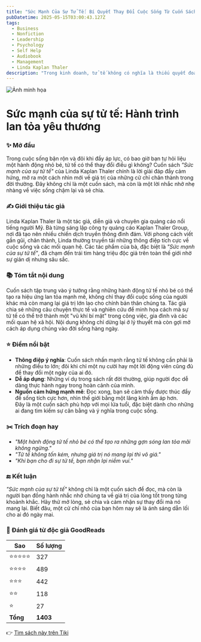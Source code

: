 ```yaml
---
title: "Sức Mạnh Của Sự Tử Tế: Bí Quyết Thay Đổi Cuộc Sống Từ Cuốn Sách Truyền Cảm Hứng"
pubDatetime: 2025-05-15T03:00:43.127Z
tags:
  - Business
  - Nonfiction
  - Leadership
  - Psychology
  - Self Help
  - Audiobook
  - Management
  - Linda Kaplan Thaler
description: "Trong kinh doanh, tử tế không có nghĩa là thiếu quyết đoán hay cả nể… chẳng dễ mà thành được người tử tế, nhưng một khi đã được rồi thì bạn sẽ:Nổi trội hơnKiếm được nhiều tiền hơnVui hơnKhỏe mạnh hơnSống lâu hơn để tận hưởng bốn điều kể trên. Tử tế là một sức mạnh không ngờ!"
---
```


![Ảnh minh họa](https://images-na.ssl-images-amazon.com/images/S/compressed.photo.goodreads.com/books/1426603491i/25161477.jpg) 

# Sức mạnh của sự tử tế: Hành trình lan tỏa yêu thương

### ✨ Mở đầu  
Trong cuộc sống bận rộn và đôi khi đầy áp lực, có bao giờ bạn tự hỏi liệu một hành động nhỏ bé, tử tế có thể thay đổi điều gì không? Cuốn sách *"Sức mạnh của sự tử tế"* của Linda Kaplan Thaler chính là lời giải đáp đầy cảm hứng, mở ra một cách nhìn mới về giá trị của những cử chỉ chân thành trong đời thường. Đây không chỉ là một cuốn sách, mà còn là một lời nhắc nhở nhẹ nhàng về việc sống chậm lại và sẻ chia.

### ✍️ Giới thiệu tác giả  
Linda Kaplan Thaler là một tác giả, diễn giả và chuyên gia quảng cáo nổi tiếng người Mỹ. Bà từng sáng lập công ty quảng cáo Kaplan Thaler Group, nơi đã tạo nên nhiều chiến dịch truyền thông đình đám. Với phong cách viết gần gũi, chân thành, Linda thường truyền tải những thông điệp tích cực về cuộc sống và các mối quan hệ. Các tác phẩm của bà, đặc biệt là *"Sức mạnh của sự tử tế"*, đã chạm đến trái tim hàng triệu độc giả trên toàn thế giới nhờ sự giản dị nhưng sâu sắc.

### 📚 Tóm tắt nội dung  
Cuốn sách tập trung vào ý tưởng rằng những hành động tử tế nhỏ bé có thể tạo ra hiệu ứng lan tỏa mạnh mẽ, không chỉ thay đổi cuộc sống của người khác mà còn mang lại giá trị lớn lao cho chính bản thân chúng ta. Tác giả chia sẻ những câu chuyện thực tế và nghiên cứu để minh họa cách mà sự tử tế có thể trở thành một "vũ khí bí mật" trong công việc, gia đình và các mối quan hệ xã hội. Nội dung không chỉ dừng lại ở lý thuyết mà còn gợi mở cách áp dụng chúng vào đời sống hàng ngày.

### ⭐ Điểm nổi bật  
- **Thông điệp ý nghĩa**: Cuốn sách nhấn mạnh rằng tử tế không cần phải là những điều to lớn; đôi khi chỉ một nụ cười hay một lời động viên cũng đủ để thay đổi một ngày của ai đó.  
- **Dễ áp dụng**: Những ví dụ trong sách rất đời thường, giúp người đọc dễ dàng thực hành ngay trong hoàn cảnh của mình.  
- **Nguồn cảm hứng mạnh mẽ**: Đọc xong, bạn sẽ cảm thấy được thúc đẩy để sống tích cực hơn, nhìn thế giới bằng một lăng kính ấm áp hơn.  
Đây là một cuốn sách phù hợp với mọi lứa tuổi, đặc biệt dành cho những ai đang tìm kiếm sự cân bằng và ý nghĩa trong cuộc sống.

### ✂️ Trích đoạn hay  
- *"Một hành động tử tế nhỏ bé có thể tạo ra những gợn sóng lan tỏa mãi không ngừng."*  
- *"Tử tế không tốn kém, nhưng giá trị nó mang lại thì vô giá."*  
- *"Khi bạn cho đi sự tử tế, bạn nhận lại niềm vui."*

### 🔚 Kết luận  
*"Sức mạnh của sự tử tế"* không chỉ là một cuốn sách để đọc, mà còn là người bạn đồng hành nhắc nhở chúng ta về giá trị của lòng tốt trong từng khoảnh khắc. Hãy thử mở lòng, sẻ chia và cảm nhận sự thay đổi mà nó mang lại. Biết đâu, một cử chỉ nhỏ của bạn hôm nay sẽ là ánh sáng dẫn lối cho ai đó ngày mai.


### 💖 Đánh giá từ độc giả GoodReads

| Sao    | Số lượng |
|--------|----------|
| ⭐⭐⭐⭐⭐ | 327 |
| ⭐⭐⭐⭐ | 489 |
| ⭐⭐⭐ | 442 |
| ⭐⭐ | 118 |
| ⭐ | 27 |
| **Tổng** | **1403** |


👉 [Tìm sách này trên Tiki](https://tiki.vn/search?q=S%E1%BB%A9c%20M%E1%BA%A1nh%20C%E1%BB%A7a%20S%E1%BB%B1%20T%E1%BB%AD%20T%E1%BA%BF)